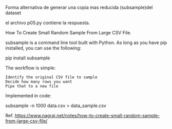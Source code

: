 Forma alternativa de generar una copia mas reducida (subsample)del dataset

el archivo p05.py contiene la respuesta.

How To Create Small Random Sample From Large CSV File.

subsample is a command line tool built with Python. As long as you have pip installed, you can use the following:

pip install subsample

The workflow is simple:

    Identify the original CSV file to sample
    Decide how many rows you want
    Pipe that to a new file

Implemented in code:

subsample -n 1000 data.csv > data_sample.csv


Ref. https://www.nagraj.net/notes/how-to-create-small-random-sample-from-large-csv-file/
